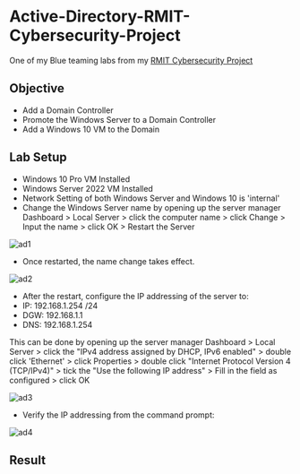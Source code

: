 # Active-Directory-RMIT-Cybersecurity-Project
One of my Blue teaming labs from my [RMIT Cybersecurity Project](https://github.com/Kazu010101/RMIT-Cybersecurity-Project/blob/main/README.md)

## Objective

- Add a Domain Controller
- Promote the Windows Server to a Domain Controller
- Add a Windows 10 VM to the Domain


## Lab Setup

- Windows 10 Pro VM Installed
- Windows Server 2022 VM Installed
- Network Setting of both Windows Server and Windows 10 is 'internal'
- Change the Windows Server name by opening up the server manager Dashboard > Local Server > click the computer name > click Change > Input the name > click OK > Restart the Server
  
![ad1](https://github.com/user-attachments/assets/661c600c-ef0e-4214-94f5-6ff4915db4bb)

- Once restarted, the name change takes effect.

![ad2](https://github.com/user-attachments/assets/7f9502de-0b82-4a62-904d-d00bf7e89cf1)

- After the restart, configure the IP addressing of the server to:
- IP: 192.168.1.254 /24
- DGW: 192.168.1.1
- DNS: 192.168.1.254

This can be done by opening up the server manager Dashboard > Local Server > click the "IPv4 address assigned by DHCP, IPv6 enabled" > double click 'Ethernet'  > click Properties > double click "Internet Protocol Version 4 (TCP/IPv4)" > tick the "Use the following IP address" > Fill in the field as configured > click OK

![ad3](https://github.com/user-attachments/assets/4e02eb7c-239e-4247-b1c0-253ff85a2abe)

- Verify the IP addressing from the command prompt:

![ad4](https://github.com/user-attachments/assets/d7b24d26-051b-497a-a464-72f644d602ee)




## Result

